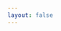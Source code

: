 ```yaml
---
layout: false
---
```

<script setup>
  import content from './content.ts'
  location.href=content.get('articles')[0].link
</script>